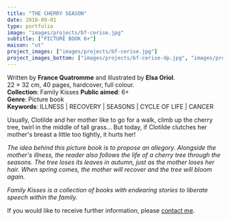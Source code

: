 ```yaml
---
title: "THE CHERRY SEASON"
date: 2018-09-01
type: portfolio
image: "images/projects/bf-cerise.jpg"
subtitle: ["PICTURE BOOK 6+"]
maison: "ut"
project_images: ["images/projects/bf-cerise.jpg"]
project_images_bottom: ["images/projects/bf-cerise-dp.jpg", "images/projects/bf-cerise-dp2.jpg"]
---
```


Written by **France Quatromme** and illustrated by **Elsa Oriol**.   
22 × 32 cm, 40 pages, hardcover, full colour.  
**Collection**: Family Kisses 
**Public aimed**: 6+   
**Genre**: Picture book      
**Keywords**: ILLNESS | RECOVERY | SEASONS | CYCLE OF LIFE | CANCER          


Usually, Clotilde and her mother like to go for a walk, climb up the cherry tree, twirl in the middle of tall grass...
But today, if Clotilde clutches her mother's breast a little too tightly, it hurts her!    

*The idea behind this picture book is to propose an allegory.* 
*Alongside the mother's illness, the reader also follows the life of a cherry tree through the seasons.*
*The tree loses its leaves in autumn, just as the mother loses her hair.* 
*When spring comes, the mother will recover and the tree will bloom again.*       




*Family Kisses is a collection of books with endearing stories to liberate speech within the family.*




If you would like to receive further information, please [contact me](mailto:melanie.guillaumin.edition@gmail.com).


